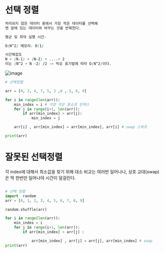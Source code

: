 # 선택 정렬

``` css
처리되지 않은 데이터 중에서 가장 작은 데이터를 선택해 
맨 앞에 있는 데이터와 바꾸는 것을 반복한다.

평균 및 최악 실행 시간: 

O(N^2) 메모리: O(1)

시간복잡도
N + (N-1) + (N-2) + ....+ 2
이는 (N^2 + N -2) /2 -> 빅오 표기법에 따라 O(N^2)이다.
```

![image](https://user-images.githubusercontent.com/87055456/133388216-83310649-6ce9-4740-8f13-c9d3227ec0e5.png)

``` python
# 선택정렬

arr = [0, 2, 4, 7, 5, 3 ,8 , 1, 6, 9]

for i in range(len(arr)):
    min_index = i # 가장 작은 원소의 인덱스
    for j in range(i+1, len(arr)):
        if arr[min_index] > arr[j]:
            min_index = j

    arr[i] , arr[min_index] = arr[min_index], arr[i] # swap 스와프

print(arr)

```

# 잘못된 선택정렬

각 index에 대해서 최소값을 찾기 위해 대소 비교는 여러번 일어나나, 상호 교대(swap)은 딱 한번만 일어나야 시간이 덜걸린다.

``` python

# 선택 정렬
import  random
arr = [0, 1, 2, 3, 4, 5, 6, 7, 8, 9]

random.shuffle(arr)

for i in range(len(arr)):
    min_index = i
    for j in range(i+1, len(arr)):
        if arr[min_index] > arr[j] :

            arr[min_index] , arr[j] = arr[j], arr[min_index] # swap
print(arr)



```
